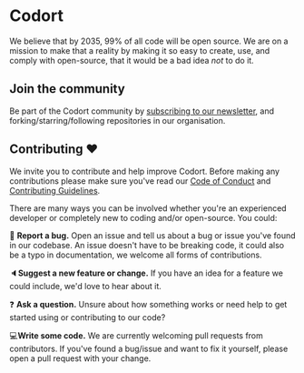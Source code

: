 # Codort

We believe that by 2035, 99% of all code will be open source.
We are on a mission to make that a reality by making it so easy to create, use, and comply with open-source, that it would be a bad idea _not_ to do it.

## Join the community

Be part of the Codort community by [subscribing to our newsletter](https://codort.com/contact), and forking/starring/following repositories in our organisation.

## Contributing :heart:

We invite you to contribute and help improve Codort.
Before making any contributions please make sure you've read our [Code of Conduct](../CODE_OF_CONDUCT.md) and [Contributing Guidelines](../CONTRIBUTING.md).

There are many ways you can be involved whether you're an experienced developer or completely new to coding and/or open-source.
You could:

🐛 **Report a bug.** Open an issue and tell us about a bug or issue you've found in our codebase. An issue doesn't have to be breaking code, it could also be a typo in documentation, we welcome all forms of contributions.

🔈**Suggest a new feature or change.** If you have an idea for a feature we could include, we'd love to hear about it.

❓ **Ask a question.** Unsure about how something works or need help to get started using or contributing to our code?

💻**Write some code.** We are currently welcoming pull requests from contributors. If you've found a bug/issue and want to fix it yourself, please open a pull request with your change.

